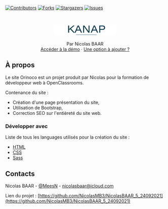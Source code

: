 [![Contributors][contributors-shield]][contributors-url]
[![Forks][forks-shield]][forks-url]
[![Stargazers][stars-shield]][stars-url]
[![Issues][issues-shield]][issues-url]

<br />

<p align="center">
  <a href="https://nicolasmb3.github.io/NicolasBAAR_5_24092021/">
    <img src="front/images/logo-github.png" alt="Logo">
  </a>

  <p align="center">
    Par Nicolas BAAR
    <br />
    <a href="https://nicolasmb3.github.io/NicolasBAAR_5_24092021/">Accéder à la démo</a>
    ·
    <a href="https://github.com/NicolasMB3/NicolasBAAR_5_24092021/issues">Une option à ajouter ?</a>
  </p>
</p>

## À propos

Le site Orinoco est un projet produit par Nicolas pour la formation de développeur web à OpenClassrooms.

Contenance du site :
* Création d'une page présentation du site,
* Utilisation de Bootstrap,
* Correction SEO sur l'entièreté du site web.

### Développer avec 
Liste de tous les languages utilisés pour la création du site :
* [HTML](https://developer.mozilla.org/fr/docs/Web/HTML)
* [CSS](https://developer.mozilla.org/fr/docs/Web/css)
* [Sass](https://sass-lang.com/)

## Contacts

Nicolas BAAR - [@MeesN](https://nicolasbaar.fr/) - nicolasbaar@icloud.com

Lien du projet : [https://github.com/NicolasMB3/NicolasBAAR_5_24092021](https://github.com/NicolasMB3/NicolasBAAR_5_24092021)

[contributors-shield]: https://img.shields.io/github/contributors/NicolasMB3/NicolasBAAR_5_24092021.svg?style=flat-square
[contributors-url]: https://github.com/NicolasMB3/NicolasBAAR_5_24092021/graphs/contributors
[forks-shield]: https://img.shields.io/github/forks/NicolasMB3/NicolasBAAR_5_24092021.svg?style=flat-square
[forks-url]: https://github.com/NicolasMB3/NicolasBAAR_5_24092021/pulse
[stars-shield]: https://img.shields.io/github/stars/NicolasMB3/NicolasBAAR_5_24092021.svg?style=flat-square
[stars-url]: https://github.com/NicolasMB3/NicolasBAAR_5_24092021/stargazers
[issues-shield]: https://img.shields.io/github/issues/NicolasMB3/NicolasBAAR_5_24092021.svg?style=flat-square
[issues-url]: https://github.com/NicolasMB3/NicolasBAAR_5_24092021/issues